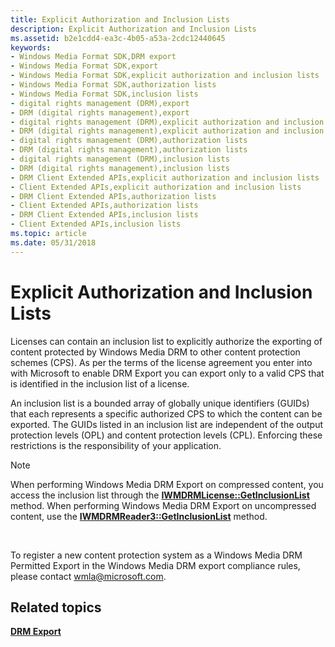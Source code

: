 ```yaml
---
title: Explicit Authorization and Inclusion Lists
description: Explicit Authorization and Inclusion Lists
ms.assetid: b2e1cdd4-ea3c-4b05-a53a-2cdc12440645
keywords:
- Windows Media Format SDK,DRM export
- Windows Media Format SDK,export
- Windows Media Format SDK,explicit authorization and inclusion lists
- Windows Media Format SDK,authorization lists
- Windows Media Format SDK,inclusion lists
- digital rights management (DRM),export
- DRM (digital rights management),export
- digital rights management (DRM),explicit authorization and inclusion lists
- DRM (digital rights management),explicit authorization and inclusion lists
- digital rights management (DRM),authorization lists
- DRM (digital rights management),authorization lists
- digital rights management (DRM),inclusion lists
- DRM (digital rights management),inclusion lists
- DRM Client Extended APIs,explicit authorization and inclusion lists
- Client Extended APIs,explicit authorization and inclusion lists
- DRM Client Extended APIs,authorization lists
- Client Extended APIs,authorization lists
- DRM Client Extended APIs,inclusion lists
- Client Extended APIs,inclusion lists
ms.topic: article
ms.date: 05/31/2018
---
```


# Explicit Authorization and Inclusion Lists

Licenses can contain an inclusion list to explicitly authorize the exporting of content protected by Windows Media DRM to other content protection schemes (CPS). As per the terms of the license agreement you enter into with Microsoft to enable DRM Export you can export only to a valid CPS that is identified in the inclusion list of a license.

An inclusion list is a bounded array of globally unique identifiers (GUIDs) that each represents a specific authorized CPS to which the content can be exported. The GUIDs listed in an inclusion list are independent of the output protection levels (OPL) and content protection levels (CPL). Enforcing these restrictions is the responsibility of your application.

> [!Note]  
> When performing Windows Media DRM Export on compressed content, you access the inclusion list through the [**IWMDRMLicense::GetInclusionList**](iwmdrmlicense-getinclusionlist.md) method. When performing Windows Media DRM Export on uncompressed content, use the [**IWMDRMReader3::GetInclusionList**](/windows/desktop/api/Wmsdkidl/nf-wmsdkidl-iwmdrmreader3-getinclusionlist) method.

 

To register a new content protection system as a Windows Media DRM Permitted Export in the Windows Media DRM export compliance rules, please contact wmla@microsoft.com.

## Related topics

<dl> <dt>

[**DRM Export**](drm-export.md)
</dt> </dl>

 

 




